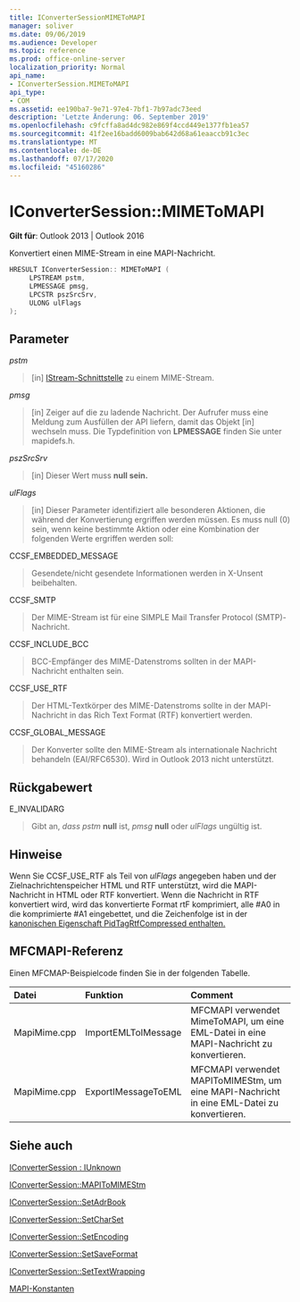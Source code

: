 ```yaml
---
title: IConverterSessionMIMEToMAPI
manager: soliver
ms.date: 09/06/2019
ms.audience: Developer
ms.topic: reference
ms.prod: office-online-server
localization_priority: Normal
api_name:
- IConverterSession.MIMEToMAPI
api_type:
- COM
ms.assetid: ee190ba7-9e71-97e4-7bf1-7b97adc73eed
description: 'Letzte Änderung: 06. September 2019'
ms.openlocfilehash: c9fcffa8ad4dc982e869f4ccd449e1377fb1ea57
ms.sourcegitcommit: 41f2ee16badd6009bab642d68a61eaaccb91c3ec
ms.translationtype: MT
ms.contentlocale: de-DE
ms.lasthandoff: 07/17/2020
ms.locfileid: "45160286"
---
```

# <a name="iconvertersessionmimetomapi"></a>IConverterSession::MIMEToMAPI

  
  
**Gilt für**: Outlook 2013 | Outlook 2016 
  
Konvertiert einen MIME-Stream in eine MAPI-Nachricht.
  
```cpp
HRESULT IConverterSession:: MIMEToMAPI ( 
     LPSTREAM pstm, 
     LPMESSAGE pmsg, 
     LPCSTR pszSrcSrv, 
     ULONG ulFlags 
);
```

## <a name="parameters"></a>Parameter

 _pstm_
  
> [in] [IStream-Schnittstelle](https://msdn.microsoft.com/library/aa380034%28VS.85%29.aspx) zu einem MIME-Stream. 
    
 _pmsg_
  
> [in] Zeiger auf die zu ladende Nachricht. Der Aufrufer muss eine Meldung zum Ausfüllen der API liefern, damit das Objekt [in] wechseln muss. Die Typdefinition von **LPMESSAGE** finden Sie unter mapidefs.h.
    
 _pszSrcSrv_
  
> [in] Dieser Wert muss **null sein.**
    
 _ulFlags_
  
> [in] Dieser Parameter identifiziert alle besonderen Aktionen, die während der Konvertierung ergriffen werden müssen. Es muss null (0) sein, wenn keine bestimmte Aktion oder eine Kombination der folgenden Werte ergriffen werden soll:
    
CCSF_EMBEDDED_MESSAGE
  
> Gesendete/nicht gesendete Informationen werden in X-Unsent beibehalten.
    
CCSF_SMTP
  
> Der MIME-Stream ist für eine SIMPLE Mail Transfer Protocol (SMTP)-Nachricht.
    
CCSF_INCLUDE_BCC
  
> BCC-Empfänger des MIME-Datenstroms sollten in der MAPI-Nachricht enthalten sein.
    
CCSF_USE_RTF
  
> Der HTML-Textkörper des MIME-Datenstroms sollte in der MAPI-Nachricht in das Rich Text Format (RTF) konvertiert werden.

CCSF_GLOBAL_MESSAGE
> Der Konverter sollte den MIME-Stream als internationale Nachricht behandeln (EAI/RFC6530). Wird in Outlook 2013 nicht unterstützt.
    
## <a name="return-value"></a>Rückgabewert

E_INVALIDARG
  
> Gibt an,  _dass pstm_ **null** ist,  _pmsg_ **null** oder  _ulFlags_ ungültig ist. 
    
## <a name="remarks"></a>Hinweise

Wenn Sie  CCSF_USE_RTF als Teil von _ulFlags_ angegeben haben und der Zielnachrichtenspeicher HTML und RTF unterstützt, wird die MAPI-Nachricht in HTML oder RTF konvertiert. Wenn die Nachricht in RTF konvertiert wird, wird das konvertierte Format rtF komprimiert, alle #A0 in die komprimierte #A1 eingebettet, und die Zeichenfolge ist in der [kanonischen Eigenschaft PidTagRtfCompressed enthalten.](pidtagrtfcompressed-canonical-property.md)
  
## <a name="mfcmapi-reference"></a>MFCMAPI-Referenz

Einen MFCMAP-Beispielcode finden Sie in der folgenden Tabelle.
  
|**Datei**|**Funktion**|**Comment**|
|:-----|:-----|:-----|
|MapiMime.cpp  <br/> |ImportEMLToIMessage  <br/> |MFCMAPI verwendet MimeToMAPI, um eine EML-Datei in eine MAPI-Nachricht zu konvertieren.  <br/> |
|MapiMime.cpp  <br/> |ExportIMessageToEML  <br/> |MFCMAPI verwendet MAPIToMIMEStm, um eine MAPI-Nachricht in eine EML-Datei zu konvertieren.  <br/> |
   
## <a name="see-also"></a>Siehe auch



[IConverterSession : IUnknown](iconvertersessioniunknown.md)
  
[IConverterSession::MAPIToMIMEStm](iconvertersession-mapitomimestm.md)
  
[IConverterSession::SetAdrBook](iconvertersession-setadrbook.md)
  
[IConverterSession::SetCharSet](iconvertersession-setcharset.md)
  
[IConverterSession::SetEncoding](iconvertersession-setencoding.md)
  
[IConverterSession::SetSaveFormat](iconvertersession-setsaveformat.md)
  
[IConverterSession::SetTextWrapping](iconvertersession-settextwrapping.md)


[MAPI-Konstanten](mapi-constants.md)


